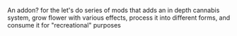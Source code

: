 An addon? for the let's do series of mods that adds an in depth cannabis system, grow flower with various effects, process it into different forms, and consume it for "recreational" purposes
